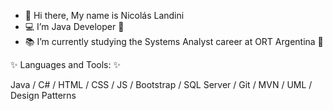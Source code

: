 - 👋 Hi there, My name is Nicolás Landini
- 💻 I’m Java Developer 📱
- 📚 I’m currently studying the Systems Analyst career at ORT Argentina 📗

✨ Languages and Tools: ✨

Java / C# / HTML / CSS / JS / Bootstrap / SQL Server / Git / MVN / UML / Design Patterns

